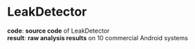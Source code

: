 # LeakDetector

**code**: **source code** of LeakDetector  
**result**: **raw analysis results** on 10 commercial Android systems  
